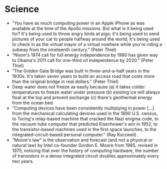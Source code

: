 # Science

 * "You have as much computing power in an Apple iPhone as was available at the time of the Apollo missions. But what is it being used for? It's being used to throw angry birds at pigs; it's being used to send pictures of your cat to people halfway around the world; it's being used to check in as the virtual mayor of a virtual nowhere while you're riding a subway from the nineteenth century." (Peter Thiel)
 * "Nixon's 1974 call for full energy independence by 1980 has given way to Obama's 2011 call for one-third oil independence by 2020." (Peter Thiel)
 * "The Golden Gate Bridge was built in three-and-a-half years in the 1930s. It's taken seven years to build an access road that costs more than the original bridge in real dollars." (Peter Thiel)
 * Deep water does not freeze as easily because (a) it takes colder temperatures to freeze water under pressure (b) existing ice will always float at the top and prevent exchange (c) there's geothermal energy from the ocean bed.
 * "Computing devices have been consistently multiplying in power [...] from the mechanical calculating devices used in the 1890 U.S. census, to Turing's relay-based machine that cracked the Nazi enigma code, to the vacuum tube computer that predicted Eisenhower's win in 1952, to the transistor-based machines used in the first space launches, to the integrated-circuit-based personal computer." (Ray Kurzweil)
 * "Moore's law" is the observation and forecast (and not a physical or natural law) by Intel co-founder Gordon E. Moore from 1965, revised in 1975, noticing that over the history of computing hardware, the number of transistors in a dense integrated circuit doubles approximately every two years.
